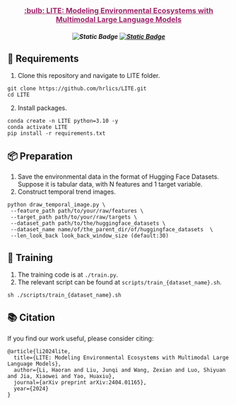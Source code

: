 <h3 align="center"><a href="https://openreview.net/pdf?id=DRffhKBVlE" style="color:#9C276A">
:bulb: LITE: Modeling Environmental Ecosystems with Multimodal Large Language Models</a></h3>

<h5 align="center">
 
![Static Badge](https://img.shields.io/badge/License-MIT-green) 
[![Static Badge](https://img.shields.io/badge/Paper-COLM_2024-red)](https://openreview.net/pdf?id=DRffhKBVlE)
</h5>




## :memo: Requirements
1. Clone this repository and navigate to LITE folder.
```
git clone https://github.com/hrlics/LITE.git
cd LITE
```
2. Install packages.
```
conda create -n LITE python=3.10 -y
conda activate LITE
pip install -r requirements.txt
```


## 📦 Preparation
1. Save the environmental data in the format of Hugging Face Datasets. Suppose it is tabular data, with N features and 1 target variable.
2. Construct temporal trend images.
```
python draw_temporal_image.py \
 --feature_path path/to/your/raw/features \
 --target_path path/to/your/raw/targets \
 --dataset_path path/to/the/huggingface_datasets \
 --dataset_name name/of/the_parent_dir/of/huggingface_datasets  \
 --len_look_back look_back_window_size (default:30)
```

## 🚀 Training
1. The training code is at ```./train.py```.
2. The relevant script can be found at ```scripts/train_{dataset_name}.sh```.
```
sh ./scripts/train_{dataset_name}.sh
```

## 📚 Citation
If you find our work useful, please consider citing:
```
@article{li2024lite,
  title={LITE: Modeling Environmental Ecosystems with Multimodal Large Language Models},
  author={Li, Haoran and Liu, Junqi and Wang, Zexian and Luo, Shiyuan and Jia, Xiaowei and Yao, Huaxiu},
  journal={arXiv preprint arXiv:2404.01165},
  year={2024}
}
```
